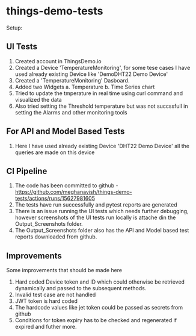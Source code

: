 # things-demo-tests

Setup:

UI Tests
------------------

1. Created account in ThingsDemo.io
2. Created a Device 'TemperatureMonitoring', for some tese cases I have used already existing Device like 'DemoDHT22 Demo Device'
3. Created a 'TemperatureMonitoring' Dasboard.
4. Added two Widgets
    a. Temperature 
    b. Time Series chart
5. Tried to update the tmperature in real time using curl command and visualized the data
6. Also tried setting the Threshold temperature but was not succssfull in setting the Alarms and other monitoring tools

For API and Model Based Tests
------------------------------

1. Here I have used already existing Device 'DHT22 Demo Device' all the queries are made on this device


CI Pipeline
------------

1. The code has been committed to github - https://github.com/meghanavish/things-demo-tests/actions/runs/15627981605
2. The tests have run successfully and pytest reports are generated
3. There is an issue running the UI tests which needs further debugging, however screenshots of the UI tests run locally is attache din the Output_Screenshots folder.
4. The Output_Screenshots folder also has the API and Model based test reports downloaded from github.


Improvements
-----------------

Some improvements that should be made here

1. Hard coded Device token and ID which could otherwise be retrieved dynamically and passed to the subsequent methods.
2. Invalid test case are not handled
3. JWT token is hard coded
4. The hardcode values like jet token could be passed as secrets from github
5. Conditions for token expiry has to be checked and regenerated if expired
and futher more.
